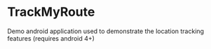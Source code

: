 TrackMyRoute
============
Demo android application used to demonstrate the location tracking features (requires android 4+)
